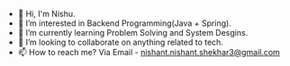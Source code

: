 - 👋 Hi, I'm Nishu.
- 👀 I’m interested in Backend Programming(Java + Spring).
- 🌱 I’m currently learning Problem Solving and System Desgins.
- 💞️ I’m looking to collaborate on anything related to tech.
- 📫 How to reach me? Via Email - nishant.nishant.shekhar3@gmail.com
  

<!---
nishu12345/nishu12345 is a ✨ special ✨ repository because its `README.md` (this file) appears on your GitHub profile.
You can click the Preview link to take a look at your changes.
--->

